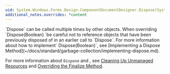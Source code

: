 ```yaml
---
uid: System.Windows.Forms.Design.ComponentDocumentDesigner.Dispose(System.Boolean)
additional_notes.overrides: *content
---
```


<p>
      `Dispose` can be called multiple times by other objects. When overriding `Dispose(Boolean) `be careful not to reference objects that have been previously disposed of in an earlier call to `Dispose`. For more information about how to implement` Dispose(Boolean)`, see [Implementing a Dispose Method](~/docs/standard/garbage-collection/implementing-dispose.md).  
  
 For more information about `Dispose` and <xref href="System.Object.Finalize"></xref>, see [Cleaning Up Unmanaged Resources](~/docs/standard/garbage-collection/unmanaged.md) and [Overriding the Finalize Method](http://msdn.microsoft.com/en-us/8026cb68-fe93-43fc-96c1-c09ad7d64cd3).</p>


